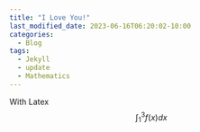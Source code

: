 ```yaml
---
title: "I Love You!"
last_modified_date: 2023-06-16T06:20:02-10:00
categories:
  - Blog
tags:
  - Jekyll
  - update
  - Mathematics
---
```


With Latex $$\int_{1}^{3} f\left(x\right) dx$$